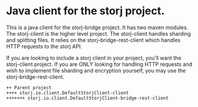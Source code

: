 # Java client for the storj project.

This is a java client for the storj-bridge project. It has two maven modules.
The storj-client is the higher level project. The storj-client handles sharding and splitting files.
It relies on the storj-bridge-rest-client which handles HTTP requests to the storj API.

If you are looking to include a storj client in your project, you'll want the storj-client project. 
If you are ONLY looking for handling HTTP requests and wish to implement file sharding and encryption yourself, you may use the storj-bridge-rest-client.
```
++ Parent project
++++ storj.io.client.DefaultStorjClient-client
+++++++ storj.io.client.DefaultStorjClient-bridge-rest-client
```
